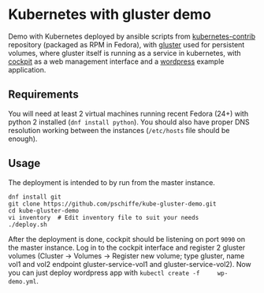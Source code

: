 # Kubernetes with gluster demo

Demo with Kubernetes deployed by ansible scripts from [kubernetes-contrib](https://github.com/kubernetes/contrib/tree/master/ansible) repository (packaged as RPM in Fedora), with [gluster](https://www.gluster.org/) used for persistent volumes, where gluster itself is running as a service in kubernetes, with [cockpit](http://cockpit-project.org/) as a web management interface and a [wordpress](https://wordpress.org/) example application.

## Requirements

You will need at least 2 virtual machines running recent Fedora (24+) with python 2 installed (`dnf install python`). You should also have proper DNS resolution working between the instances (`/etc/hosts` file should be enough).

## Usage

The deployment is intended to by run from the master instance.

```
dnf install git
git clone https://github.com/pschiffe/kube-gluster-demo.git
cd kube-gluster-demo
vi inventory  # Edit inventory file to suit your needs
./deploy.sh
```

After the deployment is done, cockpit should be listening on port `9090` on the master instance. Log in to the cockpit interface and register 2 gluster volumes (Cluster -> Volumes -> Register new volume; type gluster, name vol1 and vol2 endpoint gluster-service-vol1 and gluster-service-vol2). Now you can just deploy wordpress app with `kubectl create -f  	wp-demo.yml`.
